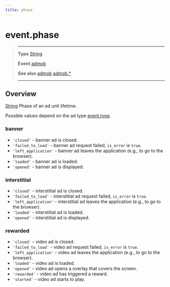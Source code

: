 ```yaml
---
title: phase
---
```

# event.phase

> --------------------- ------------------------------------------------------------------------------------------
> __Type__              [String](https://docs.coronalabs.com/api/type/String.html)

> __Event__             [admob](/extension/admob/event/admob/)

> __See also__          [admob](/extension/admob/event/admob/)
>						[admob.*](/extension/admob/)
> --------------------- ------------------------------------------------------------------------------------------

## Overview

[String](https://docs.coronalabs.com/api/type/String.html) Phase of an ad unit lifetime.

Possible values depend on the ad type [event.type](/extension/admob/event/admob/type). 

### banner

* `'closed'` - banner ad is closed.
* `'failed_to_load'` - banner ad request failed, `is_error` is `true`.
* `'left_application'` - banner ad leaves the application (e.g., to go to the browser).
* `'loaded'` - banner ad is loaded.
* `'opened'` - banner ad is displayed.

### interstitial

* `'closed'` - interstitial ad is closed.
* `'failed_to_load'` - interstitial ad request failed, `is_error` is `true`.
* `'left_application'` - interstitial ad leaves the application (e.g., to go to the browser).
* `'loaded'` - interstitial ad is loaded.
* `'opened'` - interstitial ad is displayed.

### rewarded

* `'closed'` - video ad is closed.
* `'failed_to_load'` - video ad request failed, `is_error` is `true`.
* `'left_application'` - video ad leaves the application (e.g., to go to the browser).
* `'loaded'` - video ad is loaded.
* `'opened'` - video ad opens a overlay that covers the screen.
* `'rewarded'` - video ad has triggered a reward.
* `'started'` - video ad starts to play.